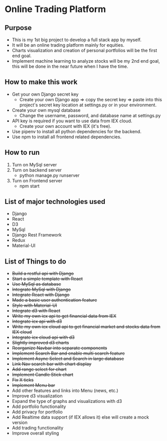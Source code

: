 # Online Trading Platform
## Purpose
* This is my 1st big project to develop a full stack app by myself.
* It will be an online trading platform mainly for equities.
* Charts visualization and creation of personal portfolios will be the first end goal.
* Implement machine learning to analyze stocks will be my 2nd end goal, this will be done in the near future when I have the time.

## How to make this work
* Get your own Django secret key
  * Create your own Django app => copy the secret key => paste into this project's secret key location at settings.py or in your environment.
* Create your own mysql database
  * Change the username, password, and database name at settings.py
* API key is required if you want to use data from IEX cloud.
  * Create your own account with IEX (it's free).
* Use pipenv to install all python dependencies for the backend.
* Use npm to install all frontend related dependencies.

## How to run
1. Turn on MySql server
2. Turn on backend server
    * python manage.py runserver
3. Turn on Frontend server
    * npm start

## List of major technologies used
* Django
* React
* D3
* MySql
* Django Rest Framework
* Redux
* Material-UI

## List of Things to do
* ~~Build a restful api with Django~~
* ~~Start a simple template with React~~
* ~~Use MySql as database~~
* ~~Integrate MySql with Django~~
* ~~Integrate React with Django~~
* ~~Made a basic user authentication feature~~
* ~~Style with Material-UI~~
* ~~Integrate d3 with React~~
* ~~Write my own iex api to get financial data from IEX~~
* ~~Integrate iex api with d3~~
* ~~Write my own iex cloud api to get financial market and stocks data from IEX cloud~~
* ~~Integrate iex cloud api with d3~~
* ~~Slightly improved d3 charts~~
* ~~Reorganize Navbar into separate components~~
* ~~Implement Search Bar and enable multi search feature~~
* ~~Implement Async Select and Search in large database~~
* ~~Link Nav search bar with chart display~~
* ~~Add range select for chart~~
* ~~Implement Candle Stick chart~~
* ~~Fix X ticks~~
* ~~Implement Menu bar~~
* Add other features and links into Menu (news, etc.)
* Improve d3 visualization
* Expand the type of graphs and visualizations with d3
* Add portfolio functionality
* Add privacy for portfolio
* Add Realtime data support (if IEX allows it) else will create a mock version
* Add trading functionality
* Improve overall styling
